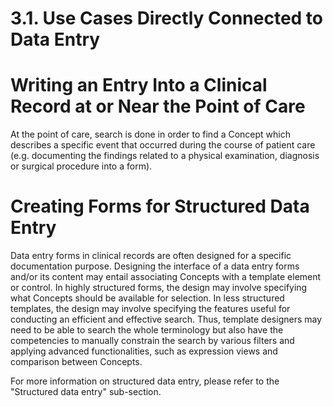 # 3.1. Use Cases Directly Connected to Data Entry

# Writing an Entry Into a Clinical Record at or Near the Point of Care

At the point of care, search is done in order to find a Concept which describes a specific event that occurred during the course of patient care (e.g. documenting the findings related to a physical examination, diagnosis or surgical procedure into a form). 

# Creating Forms for Structured Data Entry

Data entry forms in clinical records are often designed for a specific documentation purpose. Designing the interface of a data entry forms and/or its content may entail associating Concepts with a template element or control. In highly structured forms, the design may involve specifying what Concepts should be available for selection. In less structured templates, the design may involve specifying the features useful for conducting an efficient and effective search. Thus, template designers may need to be able to search the whole terminology but also have the competencies to manually constrain the search by various filters and applying advanced functionalities, such as expression views and comparison between Concepts. 

For more information on structured data entry, please refer to the "Structured data entry" sub-section. 
